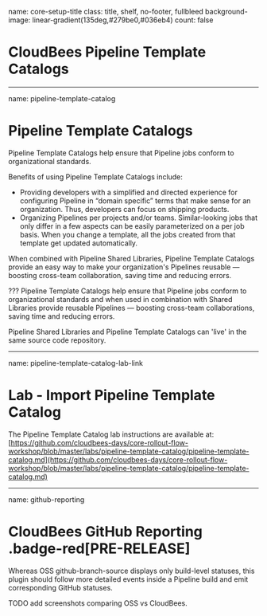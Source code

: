 name: core-setup-title
class: title, shelf, no-footer, fullbleed
background-image: linear-gradient(135deg,#279be0,#036eb4)
count: false

# CloudBees Pipeline Template Catalogs

---
name: pipeline-template-catalog

# Pipeline Template Catalogs

Pipeline Template Catalogs help ensure that Pipeline jobs conform to organizational standards.

Benefits of using Pipeline Template Catalogs include:

* Providing developers with a simplified and directed experience for configuring Pipeline in “domain specific” terms that make sense for an organization. Thus, developers can focus on shipping products.
* Organizing Pipelines per projects and/or teams. Similar-looking jobs that only differ in a few aspects can be easily parameterized on a per job basis. When you change a template, all the jobs created from that template get updated automatically.

When combined with Pipeline Shared Libraries, Pipeline Template Catalogs provide an easy way to make your organization's Pipelines reusable — boosting cross-team collaboration, saving time and reducing errors.

???
Pipeline Template Catalogs help ensure that Pipeline jobs conform to organizational standards and when used in combination with Shared Libraries provide reusable Pipelines — boosting cross-team collaborations, saving time and reducing errors.

Pipeline Shared Libraries and Pipeline Template Catalogs can 'live' in the same source code repository.

---
name: pipeline-template-catalog-lab-link

# Lab - Import Pipeline Template Catalog

The Pipeline Template Catalog lab instructions are available at: 
[https://github.com/cloudbees-days/core-rollout-flow-workshop/blob/master/labs/pipeline-template-catalog/pipeline-template-catalog.md](https://github.com/cloudbees-days/core-rollout-flow-workshop/blob/master/labs/pipeline-template-catalog/pipeline-template-catalog.md)

---
name: github-reporting

# CloudBees GitHub Reporting .badge-red[PRE-RELEASE]

Whereas OSS github-branch-source displays only build-level statuses, this plugin should follow more detailed events inside a Pipeline build and emit corresponding GitHub statuses.

TODO add screenshots comparing OSS vs CloudBees.
